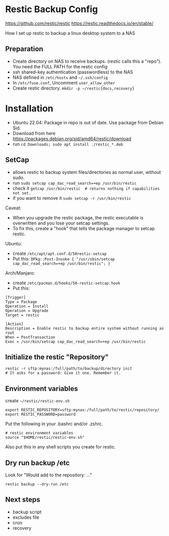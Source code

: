 # Restic Backup Config

https://github.com/restic/restic
https://restic.readthedocs.io/en/stable/

How I set up restic to backup a linux desktop system to a NAS

## Preparation
- Create directory on NAS to receive backups. (restic calls this a "repo").
You need the FULL PATH for the restic config
- ssh shared-key authentication (passwordless) to the NAS
- NAS defined in `/etc/hosts` and `~/.ssh/config`
- In `/etc/fuse.conf`, Uncomment `user_allow_other`
- Create restic directory. `mkdir -p ~/restic{docs,recovery}`

# Installation
- Ubuntu 22.04: Package in repo is out of date. Use package from Debian Sid.
- Download from here https://packages.debian.org/sid/amd64/restic/download
- run `cd Downloads; sudo apt install ./restic_*.deb`

## SetCap
- allows restic to backup system files/directories as normal user, without sudo.
- run `sudo setcap cap_dac_read_search=+ep /usr/bin/restic`
- check it `getcap /usr/bin/restic  # returns nothing if capabilities not set.`
- if you want to remove it `sudo setcap -r /usr/bin/restic`

Caveat:
- When you upgrade the restic package, the restic executable is overwritten
and you lose your setcap settings.
- To fix this, create a "hook" that tells the package manager to setcap restic.

Ubuntu:
- create `/etc/apt/apt.conf.d/50restic-setcap`
- Put this: `DPkg::Post-Invoke { "/usr/sbin/setcap cap_dac_read_search=+ep /usr/bin/restic"; }`

Arch/Manjaro:
- create `/etc/pacman.d/hooks/50-restic-setcap.hook`
- Put this:

```
[Trigger]
Type = Package
Operation = Install
Operation = Upgrade
Target = restic

[Action]
Description = Enable restic to backup entire system without running as root
When = PostTransaction
Exec = /usr/bin/setcap cap_dac_read_search=+ep /usr/bin/restic
```

## Initialize the restic "Repository"

```
restic -r sftp:mynas:/full/path/to/backup/directory init
# It asks for a password: Give it one. Remember it.
```

## Environment variables
create `~/restic/restic-env.sh`

```
export RESTIC_REPOSITORY=sftp:mynas:/full/path/to/restic/repository/
export RESTIC_PASSWORD=password
```

Put the following in your .bashrc and/or .zshrc.
```
# restic environment variables
source "$HOME/restic/restic-env.sh"
```
Also put this in any shell scripts you create for restic.

## Dry run backup /etc
Look for "Would add to the repository: ..."
```
restic backup --dry-run /etc
```

## Next steps
- backup script
- excludes file
- cron
- recovery


